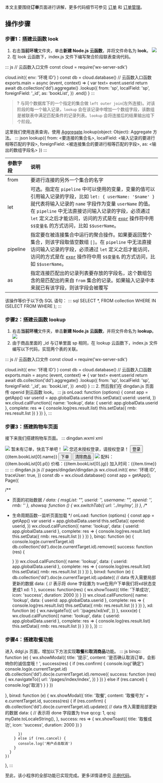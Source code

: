 本文主要围绕**订单**页面进行讲解，更多代码细节可参见 [订单](https://github.com/ZiTao-Liu/Canteen-management-system/tree/main/miniprogram/pages/dingdan) 和 [订单管理](https://github.com/ZiTao-Liu/Canteen-management-system/tree/main/miniprogram/pages/ddgl)。




## 操作步骤
### 步骤1：搭建云函数 look
1. 右击**当前环境**文件夹，单击**新建 Node.js 云函数**，并将文件命名为 **look**。
![](https://qcloudimg.tencent-cloud.cn/raw/fbc2d81502e939b58d4f9d423a139fce.png)
2. 在 look 云函数下，index.js 文件下编写聚合阶段联表查询代码。
<dx-codeblock>
:::  js
  // 云函数入口文件
const cloud = require('wx-server-sdk')

cloud.init({
    env: '环境 ID'}
)
const db = cloud.database()
// 云函数入口函数
exports.main = async (event, context) => {
    var text= event.userid
        return await db.collection('dd').aggregate()
        .lookup({
            from: 'sp',
            localField: 'sp',
            foreignField: '_id',
            as: 'bookList', 
        })
        .end()
}
:::
</dx-codeblock>
>? 与同个数据库下的一个指定的集合做 `left outer join`(左外连接)。对该阶段的每一个输入记录，`lookup` 会在该记录中增加一个数组字段，该数组是被联表中满足匹配条件的记录列表。`lookup` 会将连接后的结果输出给下个阶段。
>
这里我们使用连表查询，使用 <a href = "https://developers.weixin.qq.com/miniprogram/dev/wxcloud/reference-sdk-api/database/aggregate/Aggregate.html">Aggregate</a>.lookup(object: Object): Aggregate 方法。
<dx-codeblock>
:::  json
lookup({
  from: <要连接的集合名>,
  localField: <输入记录的要进行相等匹配的字段>,
  foreignField: <被连接集合的要进行相等匹配的字段>,
  as: <输出的数组字段名>
})
:::
</dx-codeblock>
<table>
<thead>
<tr>
<th align="left">参数字段</th>
<th align="left">说明</th>
</tr>
</thead>
<tbody><tr>
<td align="left">from</td>
<td align="left">要进行连接的另外一个集合的名字</td>
</tr>
<tr>
<td align="left">let</td>
<td align="left">可选。指定在 <code>pipeline</code> 中可以使用的变量，变量的值可以引用输入记录的字段，比如 <code>let: { userName: '$name' }</code> 就代表将输入记录的 <code>name</code> 字段作为变量 <code>userName</code> 的值。在 <code>pipeline</code> 中无法直接访问输入记录的字段，必须通过 <code>let</code> 定义之后才能访问，访问的方式是在 <a href="https://developers.weixin.qq.com/miniprogram/dev/wxcloud/reference-sdk-api/database/command/Command.expr.html"><code>expr</code></a> 操作符中用 <code>$$变量名</code> 的方式访问，比如 <code>$$userName</code>。</td>
</tr>
<tr>
<td align="left">pipeline</td>
<td align="left">指定要在被连接集合中运行的聚合操作。如果要返回整个集合，则该字段取值空数组 <code>[]</code>。在 <code>pipeline</code> 中无法直接访问输入记录的字段，必须通过 <code>let</code> 定义之后才能访问，访问的方式是在 <a href="https://developers.weixin.qq.com/miniprogram/dev/wxcloud/reference-sdk-api/database/command/Command.expr.html"><code>expr</code></a> 操作符中用 <code>$$变量名</code> 的方式访问，比如 <code>$$userName</code>。</td>
</tr>
<tr>
<td align="left">as</td>
<td align="left">指定连接匹配出的记录列表要存放的字段名，这个数组包含的是匹配出的来自 <code>from</code> 集合的记录。如果输入记录中本来就已有该字段，则该字段会被覆写</td>
</tr>
</tbody></table>
该操作等价于以下伪 SQL 语句：
<dx-codeblock>
:::  sql
SELECT *, <output array field>
FROM collection
WHERE <output array field> IN (SELECT <documents as determined from the pipeline>
                               FROM <collection to join>
                               WHERE <pipeline> );
:::
</dx-codeblock>


### 步骤2：搭建云函数 lookup

1. 右击**当前环境**文件夹，单击**新建 Node.js 云函数**，并将文件命名为 **lookup**。
![](https://qcloudimg.tencent-cloud.cn/raw/fbc2d81502e939b58d4f9d423a139fce.png)
2. 由于商品里面的 \_id 与订单里面 sp 相同，在 lookup 云函数下，index.js 文件编写以下代码，实现两个表的关联。
<dx-codeblock>
:::  js
// 云函数入口文件
const cloud = require('wx-server-sdk')

cloud.init({
    env: '环境 ID'}
)
const db = cloud.database()
// 云函数入口函数
exports.main = async (event, context) => {
    var text= event.userid
        return await db.collection('dd').aggregate()
        .lookup({
            from: 'sp',
            localField: 'sp',
            foreignField: '_id',
            as: 'bookList', 
        })
        .end()
}
:::
</dx-codeblock>
2. 然后我们在 dingdan.js 页面传 openid 到云函数 look。
<dx-codeblock>
:::  js
  onLoad: function (options) {
    const app = getApp()
    var userid = app.globalData.userid
    this.setData({
      userid: userid,
    })
    wx.cloud.callFunction({
      name: 'lookup',
      data: {
        userid: app.globalData.userid
      },
      complete: res => {
        console.log(res.result.list)
        this.setData({
          rmb: res.result.list
        })
      }
    })
  },
:::
</dx-codeblock>


### 步骤3：搭建购物车页面
接下来我们搭建购物车页面。
<dx-codeblock>
::: dingdan.wxml xml
<!--pages/dingdan/dingdan.wxml-->
<view class="qsy" wx:if="{{openid!=''&&rmb==''}}">
    <view class="mydd">
        <image src="../../images/font-ui/zwjl.png"></image>
    </view>
    <view class="text_wydd">暂未有订单，快去下单吧！</view>
</view>
<view class="qsy" wx:if="{{openid==''}}">
    <view class="wdl">
        <image src="../../images/font-ui/wdl.png"></image>
    </view>
    <view class="text_main">您还未授权登录，请授权登录！</view>
    <button bindtap="getopenid" size="default" class="btn_sq" type="primary">登录</button>
</view>
<view wx:if="{{openid!=''&&rmb!=''}}" class="text_main1" wx:for="{{rmb}}" wx:for-item="item" wx:key="_id" bindtap='showbs' id="{{item._id}}" wx:if="{{openid==item.userid&&item.xd==0}}">
    <view class="main_gwc">
        <view class="title">
            <view class="sjmc_1">  
                {{item.bookList[0].name}}
            </view>
            <button size="mini" type="primary" class="sp_btn" id="{{item._id}}"  bindtap="binxd">下单</button>
            <button size="mini" type="warn" class="sp_btn" id="{{item._id}}" bindtap="binqc">清除商品</button>
        </view>
        <view class="zp_sp">
            <image src='{{item.bookList[0].zp}}'></image>
        </view>
        <view class="zp_nrl">
            <view class="title_zpnrl">
                配料：{{item.bookList[0].pl}}
            </view>
            <view class="title_zpnrl1">
                价格：{{item.bookList[0].jg}}
            </view>
            <view class="title_zpnrl">
                加入时间：{{item.time}}
            </view>
        </view>
    </view>
</view>  
:::
:::  dingdan.js js
// pages/dingdan/dingdan.js
wx.cloud.init({
  env: '环境 ID',
  traceUser: true,
})
const db = wx.cloud.database()
const app = getApp();
Page({

  /**
   * 页面的初始数据
   */
  data: {
    msgList: "",
    userid: '',
    username: "",
    openid: '',
    rmb: ''
  },
  showsq: function () {
    wx.switchTab({
      url: '../my/my',
    })
  },
  /**
   * 生命周期函数--监听页面加载
   */
  onLoad: function (options) {
    const app = getApp()
    var userid = app.globalData.userid
    this.setData({
      openid: userid,
    })
    wx.cloud.callFunction({
      name: 'lookup',
      data: {
        userid: app.globalData.userid
      },
      complete: res => {
        console.log(res.result.list)
        this.setData({
          rmb: res.result.list
        })
      }
    })
  },
  binqc: function (e) {
    console.log(e.currentTarget.id)
    db.collection('dd').doc(e.currentTarget.id).remove({
      success: function (res) {
       
      }
    })
    wx.cloud.callFunction({
      name: 'lookup',
      data: {
        userid: app.globalData.userid
      },
      complete: res => {
        console.log(res.result.list)
        this.setData({
          rmb: res.result.list
        })
      }
    })
  },
  binxd: function (e) {
    db.collection('dd').doc(e.currentTarget.id).update({
      // data 传入需要局部更新的数据
      data: {
        // 表示将 done 字段置为 true在用户下单我们将xd状态变更成1
        xd: 1 
      },
      success: function(res) {
        wx.showToast({
          title: '下单成功',
          icon: 'success',
          duration: 2000
      })
      }
    })
    wx.cloud.callFunction({
      name: 'lookup',
      data: {
        userid: app.globalData.userid
      },
      complete: res => {
        console.log(res.result.list)
        this.setData({
          rmb: res.result.list
        })
      }
    })
  },
  xd: function (e) {
    wx.navigateTo({
      url: '/pages/xd/xd',
    })
  },
sxxxx(e) {
  wx.cloud.callFunction({
    name: 'lookup',
    data: {
      userid: app.globalData.userid
    },
    complete: res => {
      console.log(res.result.list)
      this.setData({
        rmb: res.result.list
      })
    }
  })
},
})
:::
</dx-codeblock>

### 步骤4：搭建取餐功能
进入 ddgl.js 页面，增加以下方法实现**取餐**和**取消商品**功能。
<dx-codeblock>
:::  js
binqc: function (e) {
    wx.showModal({
      title: '提示',
      content: '是否确认取消订单，会影响你的诚信度哦！',
      success(res) {
        if (res.confirm) {
          console.log('确定')
          console.log(e.currentTarget.id)
          db.collection('dd').doc(e.currentTarget.id).remove({
            success: function (res) {
              wx.navigateTo({
                url: '/pages/index/index',
              })
            }
          })
        } else if (res.cancel) {
          console.log('取消')
        }
      }
    })

  },
  binxd: function (e) {
    wx.showModal({
      title: '取餐',
      content: '取餐号为' + e.currentTarget.id,
      success(res) {
        if (res.confirm) {
          db.collection('dd').doc(e.currentTarget.id).update({
            // data 传入需要局部更新的数据
            data: {
              // 表示将 done 字段置为 true
              qccg: 1,
              qcsj: myDate.toLocaleString(),
            },
            success: res => {
              wx.showToast({
                title: '取餐成功',
                icon: 'success',
                duration: 2000
              })
            }

          })
        } else if (res.cancel) {
          console.log('用户点击取消')
        }
      }
    })
  },
:::
</dx-codeblock>

至此，该小程序的全部功能已实现完成。更多详情请参见 [示例代码](https://github.com/ZiTao-Liu/Canteen-management-system)。


